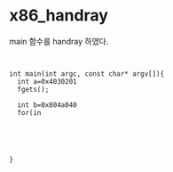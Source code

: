 # x86_handray

main 함수를 handray 하였다.

```


int main(int argc, const char* argv[]){
  int a=0x4030201
  fgets();
  
  int b=0x804a040
  for(in
  
   



}

```



